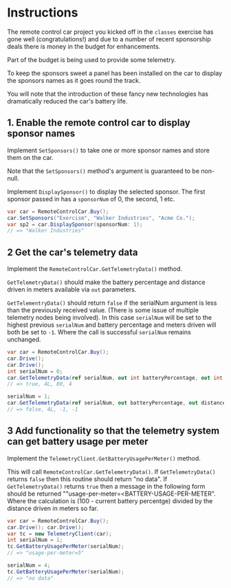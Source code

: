 # Instructions

The remote control car project you kicked off in the `classes` exercise has gone well (congratulations!) and due to a number of recent sponsorship deals there is money in the budget for enhancements.

Part of the budget is being used to provide some telemetry.

To keep the sponsors sweet a panel has been installed on the car to display the sponsors names as it goes round the track.

You will note that the introduction of these fancy new technologies has dramatically reduced the car's battery life.

## 1. Enable the remote control car to display sponsor names

Implement `SetSponsors()` to take one or more sponsor names and store them on the car.

Note that the `SetSponsors()` method's argument is guaranteed to be non-null.

Implement `DisplaySponsor()` to display the selected sponsor. The first sponsor passed in has a `sponsorNum` of 0, the second, 1 etc.

```csharp
var car = RemoteControlCar.Buy();
car.SetSponsors("Exercism", "Walker Industries", "Acme Co.");
var sp2 = car.DisplaySponsor(sponsorNum: 1);
// => "Walker Industries"
```

## 2 Get the car's telemetry data

Implement the `RemoteControlCar.GetTelemetryData()` method.

`GetTelemetryData()` should make the battery percentage and distance driven in meters available via `out` parameters.

`GetTelementryData()` should return `false` if the serialNum argument is less than the previously received value. (There is some issue of multiple telemetry nodes being involved). In this case `serialNum` will be set to the highest previous `serialNum` and battery percentage and meters driven will both be set to `-1`. Where the call is successful `serialNum` remains unchanged.

```csharp
var car = RemoteControlCar.Buy();
car.Drive();
car.Drive();
int serialNum = 0;
car.GetTelemetryData(ref serialNum, out int batteryPercentage, out int distanceDrivenInMeters);
// => true, 4L, 80, 4

serialNum = 1;
car.GetTelemetryData(ref serialNum, out batteryPercentage, out distanceDrivenInMeters);
// => false, 4L, -1, -1
```

## 3 Add functionality so that the telemetry system can get battery usage per meter

Implement the `TelemetryClient.GetBatteryUsagePerMeter()` method.

This will call `RemoteControlCar.GetTelemetryData()`. If `GetTelemetryData()` returns `false` then this routine should return "no data". If `GetTelemetryData()` returns `true` then a message in the following form should be returned ""usage-per-meter=<BATTERY-USAGE-PER-METER". Where the calculation is (100 - current battery percentge) divided by the distance driven in meters so far.

```csharp
var car = RemoteControlCar.Buy();
car.Drive(); car.Drive();
var tc = new TelemetryClient(car);
int serialNum = 1;
tc.GetBatteryUsagePerMeter(serialNum);
// => "usage-per-meter=5"

serialNum = 4;
tc.GetBatteryUsagePerMeter(serialNum);
// => "no data"
```
